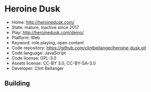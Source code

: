# Heroine Dusk

- Home: http://heroinedusk.com/
- State: mature, inactive since 2017
- Play: http://heroinedusk.com/demo/
- Platform: Web
- Keyword: role playing, open content
- Code repository: https://github.com/clintbellanger/heroine-dusk.git
- Code language: JavaScript
- Code license: GPL-3.0
- Assets license: CC-BY 3.0, CC-BY-SA-3.0
- Developer: Clint Bellanger

## Building
